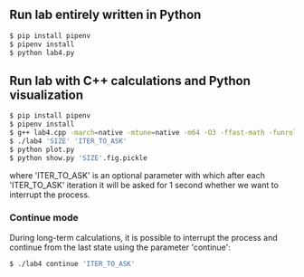 ## Run lab entirely written in Python
```sh
$ pip install pipenv
$ pipenv install
$ python lab4.py
```

## Run lab with C++ calculations and Python visualization
```sh
$ pip install pipenv
$ pipenv install
$ g++ lab4.cpp -march=native -mtune=native -m64 -O3 -ffast-math -funroll-loops -o lab4 
$ ./lab4 'SIZE' 'ITER_TO_ASK' 
$ python plot.py
$ python show.py 'SIZE'.fig.pickle 
```
where 'ITER_TO_ASK' is an optional parameter with
which after each 'ITER_TO_ASK' iteration it will be asked for 1 second 
whether we want to interrupt the process.

### Continue mode
During long-term calculations, it is possible to interrupt the process
and continue from the last state using the parameter 'continue':
```sh
$ ./lab4 continue 'ITER_TO_ASK'
```
